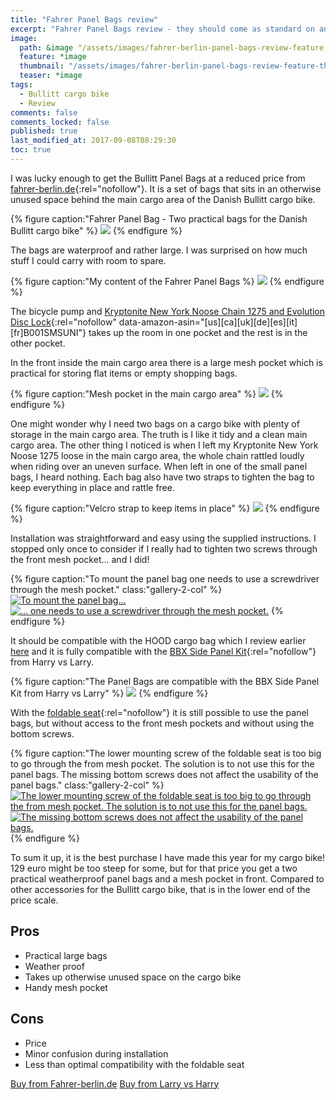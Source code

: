 ```yaml
---
title: "Fahrer Panel Bags review"
excerpt: "Fahrer Panel Bags review - they should come as standard on any Bullitt cargo bike!"
image:
  path: &image "/assets/images/fahrer-berlin-panel-bags-review-feature.jpg"
  feature: *image
  thumbnail: "/assets/images/fahrer-berlin-panel-bags-review-feature-th.jpg"
  teaser: *image
tags:
  - Bullitt cargo bike
  - Review
comments: false
comments_locked: false
published: true
last_modified_at: 2017-09-08T08:29:30
toc: true
---
```

I was lucky enough to get the Bullitt Panel Bags at a reduced price from [fahrer-berlin.de](http://www.fahrer-berlin.de){:rel="nofollow"}. It is a set of bags that sits in an otherwise unused space behind the main cargo area of the Danish Bullitt cargo bike.

{% figure caption:"Fahrer Panel Bag - Two practical bags for the Danish Bullitt cargo bike" %}
![](/assets/images/fahrer-berlin-panel-bags-review-bags.jpg)
{% endfigure %}

The bags are waterproof and rather large. I was surprised on how much stuff I could carry with room to spare.

{% figure caption:"My content of the Fahrer Panel Bags %}
![](/assets/images/fahrer-berlin-panel-bags-review-Content.jpg)
{% endfigure %}

The bicycle pump and [Kryptonite New York Noose Chain 1275 and Evolution Disc Lock](https://www.amazon.com/dp/B001SMSUNI/){:rel="nofollow" data-amazon-asin="[us][ca][uk][de][es][it][fr]B001SMSUNI"} takes up the room in one pocket and the rest is in the other pocket.

In the front inside the main cargo area there is a large mesh pocket which is practical for storing flat items or empty shopping bags.

{% figure caption:"Mesh pocket in the main cargo area" %}
![](/assets/images/fahrer-berlin-panel-bags-review-bags-mesh-pocket.jpg)
{% endfigure %}

One might wonder why I need two bags on a cargo bike with plenty of storage in the main cargo area. The truth is I like it tidy and a clean main cargo area. The other thing I noticed is when I left my Kryptonite New York Noose 1275 loose in the main cargo area, the whole chain rattled loudly when riding over an uneven surface.  When left in one of the small panel bags, I heard nothing. Each bag also have two straps to tighten the bag to keep everything in place and rattle free.

{% figure caption:"Velcro strap to keep items in place" %}
![](/assets/images/fahrer-berlin-panel-bags-review-bags-velcro.jpg)
{% endfigure %}

Installation was straightforward and easy using the supplied instructions. I stopped only once to consider if I really had to tighten two screws through the front mesh pocket... and I did!

{% figure caption:"To mount the panel bag one needs to use a screwdriver through the mesh pocket." class:"gallery-2-col" %}
  [![To mount the panel bag...](/assets/images/fahrer-berlin-panel-bags-review-install-01.jpg)](/assets/images/fahrer-berlin-panel-bags-review-install-01.jpg)
  [![... one needs to use a screwdriver through the mesh pocket.](/assets/images/fahrer-berlin-panel-bags-review-install-02.jpg)](/assets/images/fahrer-berlin-panel-bags-review-install-02.jpg)
{% endfigure %}

It should be compatible with the HOOD cargo bag which I review earlier [here](/reviews/bullitt-hood-001-review/) and it is fully compatible with the [BBX Side Panel Kit](http://shop.larryvsharry.com/shop/accessories/bbx-side-panel-kit-race-green.html){:rel="nofollow"} from Harry vs Larry.

{% figure caption:"The Panel Bags are compatible with the BBX Side Panel Kit from Harry vs Larry" %}
![](/assets/images/fahrer-berlin-panel-bags-review-compatible-with-side-kit.jpg)
{% endfigure %}

With the [foldable seat](http://shop.larryvsharry.com/shop/accessories/childseat.html){:rel="nofollow"} it is still possible to use the panel bags, but without access to the front mesh pockets and without using the bottom screws.

{% figure caption:"The lower mounting screw of the foldable seat is too big to go through the from mesh pocket. The solution is to not use this for the panel bags. The missing bottom screws does not affect the usability of the panel bags." class:"gallery-2-col" %}
  [![The lower mounting screw of the foldable seat is too big to go through the from mesh pocket. The solution is to not use this for the panel bags.](/assets/images/fahrer-berlin-panel-bags-review-seat-01.jpg)](/assets/images/fahrer-berlin-panel-bags-review-seat-01.jpg)
  [![The missing bottom screws does not affect the usability of the panel bags.](/assets/images/fahrer-berlin-panel-bags-review-seat-02.jpg)](/assets/images/fahrer-berlin-panel-bags-review-seat-02.jpg)
{% endfigure %}

To sum it up, it is the best purchase I have made this year for my cargo bike! 129 euro might be too steep for some, but for that price you get a two practical weatherproof panel bags and a mesh pocket in front. Compared to other accessories for the Bullitt cargo bike, that is in the lower end of the price scale.

## Pros
* Practical large bags
* Weather proof
* Takes up otherwise unused space on the cargo bike
* Handy mesh pocket

## Cons
* Price
* Minor confusion during installation
* Less than optimal compatibility with the foldable seat

<div markdown="0" class="btn--group">
  <a href="https://www.fahrer-berlin.de/en/bullit/panel-bags/panel-bags/a-208/" class="btn" rel="nofollow">Buy from Fahrer-berlin.de</a>
  <a href="http://shop.larryvsharry.com/shop/accessories/fahrer-panel-bags.html" class="btn" rel="nofollow">Buy from Larry vs Harry</a>
</div>
